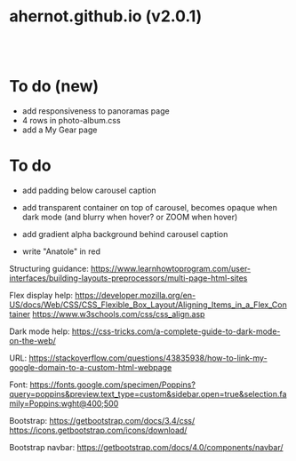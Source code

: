 # ahernot.github.io (v2.0.1)

<br><br>

# To do (new)
* add responsiveness to panoramas page
* 4 rows in photo-album.css
* add a My Gear page

# To do
* add padding below carousel caption
* add transparent container on top of carousel, becomes opaque when dark mode (and blurry when hover? or ZOOM when hover)
* add gradient alpha background behind carousel caption

* write "Anatole" in red

Structuring guidance:
https://www.learnhowtoprogram.com/user-interfaces/building-layouts-preprocessors/multi-page-html-sites

Flex display help:
https://developer.mozilla.org/en-US/docs/Web/CSS/CSS_Flexible_Box_Layout/Aligning_Items_in_a_Flex_Container
https://www.w3schools.com/css/css_align.asp

Dark mode help:
https://css-tricks.com/a-complete-guide-to-dark-mode-on-the-web/

URL:
https://stackoverflow.com/questions/43835938/how-to-link-my-google-domain-to-a-custom-html-webpage

Font:
https://fonts.google.com/specimen/Poppins?query=poppins&preview.text_type=custom&sidebar.open=true&selection.family=Poppins:wght@400;500

Bootstrap:
https://getbootstrap.com/docs/3.4/css/
https://icons.getbootstrap.com/icons/download/

Bootstrap navbar:
https://getbootstrap.com/docs/4.0/components/navbar/

